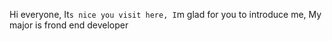 Hi everyone, It`s nice you visit here, I`m glad for you to introduce me, My major is frond end developer
